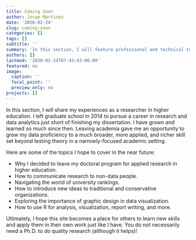 ```yaml
---
title: Coming Soon
author: Jorge Martinez
date: '2020-02-24'
slug: coming-soon
categories: []
tags: []
subtitle: ''
summary: 'In this section, I will feature professional and technical topics I have encountered in my career after graduate school.'
authors: []
lastmod: '2020-02-24T07:43:43-06:00'
featured: no
image:
  caption: ''
  focal_point: ''
  preview_only: no
projects: []
---
```


In this section, I will share my experiences as a researcher in higher education. I left graduate school in 2014 to pursue a career in research and data analytics just short of finishing my dissertation. I have grown and learned so much since then. Leaving academia gave me an opportunity to grow my data proficiency to a much broader, more applied, and richer skill set beyond testing theory in a narrowly-focused academic setting.

Here are some of the topics I hope to cover in the near future:

* Why I decided to leave my doctoral program for applied research in higher education.
* How to communicate research to non-data people.
* Navigating the world of university rankings.
* How to introduce new ideas to traditional and conservative organizations.
* Exploring the importance of graphic design in data visualization.
* How to use R for analysis, visualization, report writing, and more.

Ultimately, I hope this site becomes a place for others to learn new skills and apply them in their own work just like I have. You do not necessarily need a Ph.D. to do quality research (although it helps)!
